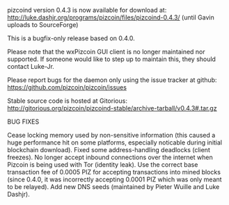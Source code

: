pizcoind version 0.4.3 is now available for download at:
http://luke.dashjr.org/programs/pizcoin/files/pizcoind-0.4.3/ (until Gavin uploads to SourceForge)

This is a bugfix-only release based on 0.4.0.

Please note that the wxPizcoin GUI client is no longer maintained nor supported. If someone would like to step up to maintain this, they should contact Luke-Jr.

Please report bugs for the daemon only using the issue tracker at github:
https://github.com/pizcoin/pizcoin/issues

Stable source code is hosted at Gitorious:
http://gitorious.org/pizcoin/pizcoind-stable/archive-tarball/v0.4.3#.tar.gz

BUG FIXES

Cease locking memory used by non-sensitive information (this caused a huge performance hit on some platforms, especially noticable during initial blockchain download).
Fixed some address-handling deadlocks (client freezes).
No longer accept inbound connections over the internet when Pizcoin is being used with Tor (identity leak).
Use the correct base transaction fee of 0.0005 PIZ for accepting transactions into mined blocks (since 0.4.0, it was incorrectly accepting 0.0001 PIZ which was only meant to be relayed).
Add new DNS seeds (maintained by Pieter Wuille and Luke Dashjr).

